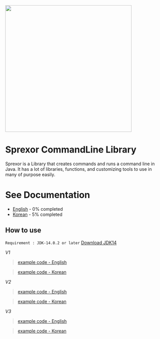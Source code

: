<!--Stable mark : <b><span style="color:78a094">Stable</span></b>-->
<!--Latest mark : <b><span style="color:f478cd">Latest</span></b>-->

<img src='https://raw.githubusercontent.com/PiCoPress/Sprexor/master/docs/img/Sprexor_mono.png' width='400'>

# Sprexor CommandLine Library
Sprexor is a Library that creates commands and runs a command line in Java.
It has a lot of libraries, functions, and customizing tools to use in many of purpose easily.


# See Documentation
- [English](./docs/lang-en/README.md) - 0% completed
- [Korean](./docs/lang-kr/README.md) - 5% completed


## How to use 
`Requirement : JDK-14.0.2 or later`
<a href="https://www.oracle.com/kr/java/technologies/javase/jdk14-archive-downloads.html" target="_blank">Download JDK14</a>

*V1*

>[example code - English](./docs/lang-en/V1/ex.md)

>[example code - Korean](./docs/lang-kr/V1/ex.md)

*V2*

>[example code - English](./docs/lang-en/V2/ex.md)

>[example code - Korean](./docs/lang-kr/V2/ex.md)

*V3*

>[example code - English](./docs/lang-en/V3/ex.md)

>[example code - Korean](./docs/lang-kr/V3/ex.md)